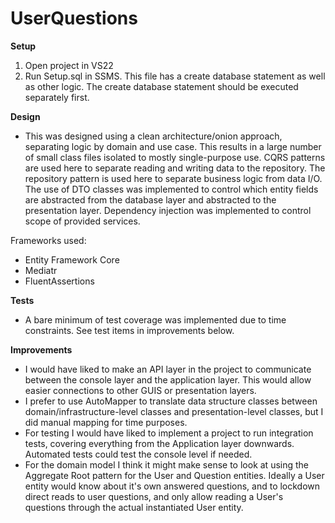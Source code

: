 # UserQuestions

**Setup**
1. Open project in VS22
2. Run Setup.sql in SSMS. This file has a create database statement as well as other logic. The create database statement should be executed separately first.

**Design**
- This was designed using a clean architecture/onion approach, separating logic by domain and use case. This results in a large number of small class files isolated to mostly single-purpose use.
CQRS patterns are used here to separate reading and writing data to the repository.
The repository pattern is used here to separate business logic from data I/O.
The use of DTO classes was implemented to control which entity fields are abstracted from the database layer and abstracted to the presentation layer.
Dependency injection was implemented to control scope of provided services.

Frameworks used:
- Entity Framework Core
- Mediatr
- FluentAssertions

**Tests**
- A bare minimum of test coverage was implemented due to time constraints. See test items in improvements below.

**Improvements**
- I would have liked to make an API layer in the project to communicate between the console layer and the application layer. This would allow easier connections to other GUIS or presentation layers.
- I prefer to use AutoMapper to translate data structure classes between domain/infrastructure-level classes and presentation-level classes, but I did manual mapping for time purposes.
- For testing I would have liked to implement a project to run integration tests, covering everything from the Application layer downwards. Automated tests could test the console level if needed.
- For the domain model I think it might make sense to look at using the Aggregate Root pattern for the User and Question entities. Ideally a User entity would know about it's own answered questions, and to lockdown direct reads to user questions, and only allow reading a User's questions through the actual instantiated User entity.
